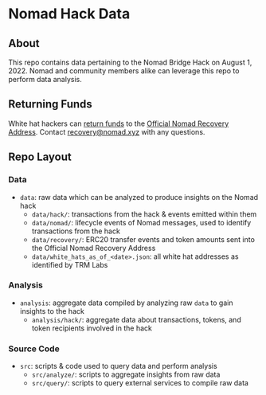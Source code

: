 # Nomad Hack Data

## About

This repo contains data pertaining to the Nomad Bridge Hack on August 1, 2022. Nomad and community members alike can leverage this repo to perform data analysis.

## Returning Funds

White hat hackers can [return funds](https://twitter.com/nomadxyz_/status/1555293965049630722?s=20&t=Nt0m6LlfkhDGkin62-HqgQ) to the [Official Nomad Recovery Address](https://etherscan.io/address/0x94A84433101A10aEda762968f6995c574D1bF154). Contact recovery@nomad.xyz with any questions.

## Repo Layout

### Data
- `data`: raw data which can be analyzed to produce insights on the Nomad hack
  - `data/hack/`: transactions from the hack & events emitted within them
  - `data/nomad/`: lifecycle events of Nomad messages, used to identify transactions from the hack
  - `data/recovery/`: ERC20 transfer events and token amounts sent into the Official Nomad Recovery Address
  - `data/white_hats_as_of_<date>.json`: all white hat addresses as identified by TRM Labs

### Analysis
- `analysis`: aggregate data compiled by analyzing raw `data` to gain insights to the hack
  - `analysis/hack/`: aggregate data about transactions, tokens, and token recipients involved in the hack

### Source Code
- `src`: scripts & code used to query data and perform analysis
  - `src/analyze/`:  scripts to aggregate insights from raw data
  - `src/query/`: scripts to query external services to compile raw data
